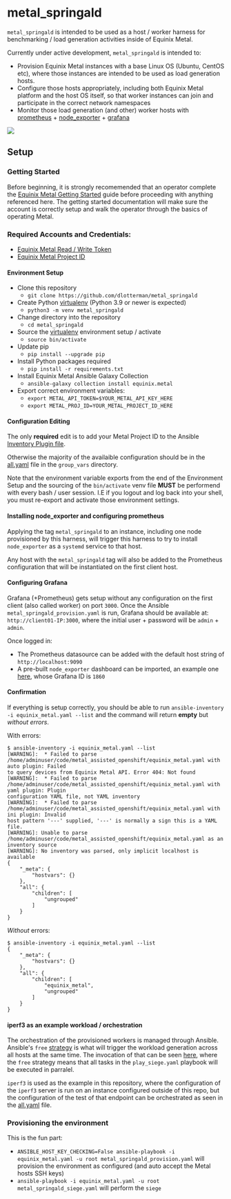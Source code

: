 # metal_springald

`metal_springald` is intended to be used as a host / worker harness for benchmarking / load generation activities inside of Equinix Metal.

Currently under active development, `metal_springald` is intended to:

- Provision Equinix Metal instances with a base Linux OS (Ubuntu, CentOS etc), where those instances are intended to be used as load generation hosts.
- Configure those hosts appropriately, including both Equinix Metal platform and the host OS itself, so that worker instances can join and participate in the correct network namespaces
- Monitor those load generation (and other) worker hosts with [prometheus](https://prometheus.io/docs/introduction/first_steps/) + [node_exporter](https://prometheus.io/docs/guides/node-exporter/) + [grafana](https://grafana.com/docs/grafana/latest/setup-grafana/installation/debian/)

![](https://s3.us-east-1.wasabisys.com/metalstaticassets/springald.PNG)

## Setup

### Getting Started

Before beginning, it is strongly recomemended that an operator complete the [Equinix Metal Getting Started](https://metal.equinix.com/developers/docs/) guide before proceeding with anything referenced here. The getting started documentation will make sure the account is correctly setup and walk the operator through the basics of operating Metal.

### Required Accounts and Credentials:

- [Equinix Metal Read / Write Token](https://github.com/openshift/assisted-installer)
- [Equinix Metal Project ID](https://metal.equinix.com/developers/docs/accounts/projects/)

#### Environment Setup

- Clone this repository
  - `git clone https://github.com/dlotterman/metal_springald`
- Create Python [virtualenv](https://docs.python.org/3/library/venv.html) (Python 3.9 or newer is expected)
  - `python3 -m venv metal_springald`
- Change directory into the repository
  - `cd metal_springald`
- Source the [virtualenv](https://docs.python.org/3/library/venv.html#how-venvs-work) environment setup / activate
  - `source bin/activate`
- Update pip
  - `pip install --upgrade pip`
- Install Python packages required
  - `pip install -r requirements.txt`
- Install Equinix Metal Ansible Galaxy Collection
  - `ansible-galaxy collection install equinix.metal`
- Export correct environment variables:
  - `export METAL_API_TOKEN=$YOUR_METAL_API_KEY_HERE`
  - `export METAL_PROJ_ID=YOUR_METAL_PROJECT_ID_HERE`
  
#### Configuration Editing

The only **required** edit is to add your Metal Project ID to the Ansible [Inventory Plugin file](https://github.com/dlotterman/metal_springald/blob/d8336544d88e47430b7f3a29fcd3a81574f7e713/equinix_metal.yaml#L15).

Otherwise the majority of the availaible configuration should be in the [all.yaml](https://github.com/dlotterman/metal_springald/blob/main/group_vars/all.yaml) file in the `group_vars` directory.

Note that the environment variable exports from the end of the Environment Setup and the sourcing of the `bin/activate` venv file **MUST** be performend with every bash / user session. I.E if you logout and log back into your shell, you must re-export and activate those environment settings.

#### Installing node_exporter and configuring prometheus

Applying the tag `metal_springald` to an instance, including one node provisioned by this harness, will trigger this harness to try to install `node_exporter` as a `systemd` service to that host.

Any host with the `metal_springald` tag will also be added to the Prometheus configuration that will be instantiated on the first client host.

#### Configuring Grafana

Grafana (+Prometheus) gets setup without any configuration on the first client (also called worker) on port `3000`. Once the Ansible `metal_springald_provision.yaml` is run, Grafana should be available at: `http://client01-IP:3000`, where the initial user + password will be `admin` + `admin`. 

Once logged in: 
- The Prometheus datasource can be added with the default host string of `http://localhost:9090`
- A pre-built `node_exporter` dashboard can be imported, an example one [here](https://grafana.com/grafana/dashboards/1860-node-exporter-full/), whose Grafana ID is `1860`

#### Confirmation

If everything is setup correctly, you should be able to run `ansible-inventory -i equinix_metal.yaml --list` and the command will return **empty** but *without errors*.

With errors:
```
$ ansible-inventory -i equinix_metal.yaml --list
[WARNING]:  * Failed to parse /home/adminuser/code/metal_assisted_openshift/equinix_metal.yaml with auto plugin: Failed
to query devices from Equinix Metal API. Error 404: Not found
[WARNING]:  * Failed to parse /home/adminuser/code/metal_assisted_openshift/equinix_metal.yaml with yaml plugin: Plugin
configuration YAML file, not YAML inventory
[WARNING]:  * Failed to parse /home/adminuser/code/metal_assisted_openshift/equinix_metal.yaml with ini plugin: Invalid
host pattern '---' supplied, '---' is normally a sign this is a YAML file.
[WARNING]: Unable to parse /home/adminuser/code/metal_assisted_openshift/equinix_metal.yaml as an inventory source
[WARNING]: No inventory was parsed, only implicit localhost is available
{
    "_meta": {
        "hostvars": {}
    },
    "all": {
        "children": [
            "ungrouped"
        ]
    }
}
```

*Without* errors:
```
$ ansible-inventory -i equinix_metal.yaml --list
{
    "_meta": {
        "hostvars": {}
    },
    "all": {
        "children": [
            "equinix_metal",
            "ungrouped"
        ]
    }
}
```
#### iperf3 as an example workload / orchestration

The orchestration of the provisioned workers is managed through Ansible. Ansible's `free` [strategy](https://docs.ansible.com/ansible/latest/playbook_guide/playbooks_strategies.html) is what will trigger the workload generation across all hosts at the same time. The invocation of that can be seen [here](https://github.com/dlotterman/metal_springald/blob/d8336544d88e47430b7f3a29fcd3a81574f7e713/metal_springald_siege.yaml#L5), where the `free` strategy means that all tasks in the `play_siege.yaml` playbook will be executed in parralel.

`iperf3` is used as the example in this repository, where the configuration of the `iperf3` server is run on an instance configured outside of this repo, but the configuration of the test of that endpoint can be orchestrated as seen in the [all.yaml](https://github.com/dlotterman/metal_springald/blob/d8336544d88e47430b7f3a29fcd3a81574f7e713/group_vars/all.yaml#L26) file.

### Provisioning the environment

This is the fun part:

- `ANSIBLE_HOST_KEY_CHECKING=False ansible-playbook -i equinix_metal.yaml -u root metal_springald_provision.yaml` will provision the environment as configured (and auto accept the Metal hosts SSH keys)
- `ansible-playbook -i equinix_metal.yaml -u root metal_springald_siege.yaml` will perform the `siege`